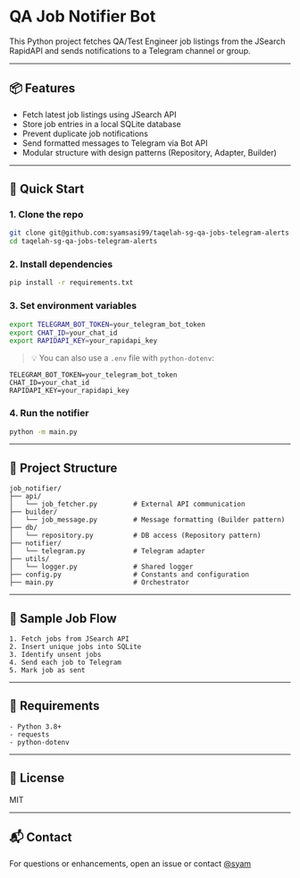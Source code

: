 # QA Job Notifier Bot

This Python project fetches QA/Test Engineer job listings from the JSearch RapidAPI and sends notifications to a Telegram channel or group.

---

## 📦 Features

- Fetch latest job listings using JSearch API  
- Store job entries in a local SQLite database  
- Prevent duplicate job notifications  
- Send formatted messages to Telegram via Bot API  
- Modular structure with design patterns (Repository, Adapter, Builder)

---

## 🚀 Quick Start

### 1. Clone the repo

```bash
git clone git@github.com:syamsasi99/taqelah-sg-qa-jobs-telegram-alerts.git
cd taqelah-sg-qa-jobs-telegram-alerts
```

### 2. Install dependencies

```bash
pip install -r requirements.txt
```

### 3. Set environment variables

```bash
export TELEGRAM_BOT_TOKEN=your_telegram_bot_token
export CHAT_ID=your_chat_id
export RAPIDAPI_KEY=your_rapidapi_key
```

> 💡 You can also use a `.env` file with `python-dotenv`:
```
TELEGRAM_BOT_TOKEN=your_telegram_bot_token
CHAT_ID=your_chat_id
RAPIDAPI_KEY=your_rapidapi_key
```

### 4. Run the notifier

```bash
python -m main.py
```

---

## 🧱 Project Structure

```
job_notifier/
├── api/
│   └── job_fetcher.py         # External API communication
├── builder/
│   └── job_message.py         # Message formatting (Builder pattern)
├── db/
│   └── repository.py          # DB access (Repository pattern)
├── notifier/
│   └── telegram.py            # Telegram adapter
├── utils/
│   └── logger.py              # Shared logger
├── config.py                  # Constants and configuration
├── main.py                    # Orchestrator
```

---

## 🧪 Sample Job Flow

```text
1. Fetch jobs from JSearch API  
2. Insert unique jobs into SQLite  
3. Identify unsent jobs  
4. Send each job to Telegram  
5. Mark job as sent  
```

---

## 📌 Requirements

```text
- Python 3.8+
- requests
- python-dotenv
```

---

## 📝 License

MIT

---

## 📬 Contact

For questions or enhancements, open an issue or contact [@syam](https://github.com/syamsasi99)